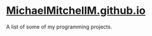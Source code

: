 # [MichaelMitchellM.github.io](https://MichaelMitchellM.github.io)

A list of some of my programming projects.
